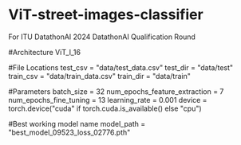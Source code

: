 # ViT-street-images-classifier
For ITU DatathonAI 2024 DatathonAI Qualification Round

#Architecture
ViT_l_16

#File Locations
test_csv = "data/test_data.csv"
test_dir = "data/test"
train_csv = "data/train_data.csv"
train_dir = "data/train"

#Parameters
batch_size = 32
num_epochs_feature_extraction = 7
num_epochs_fine_tuning = 13
learning_rate = 0.001
device = torch.device("cuda" if torch.cuda.is_available() else "cpu")

#Best working model name
model_path = "best_model_09523_loss_02776.pth"
